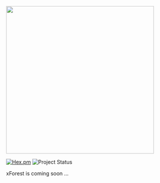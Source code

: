 <img src="https://github.com/aksnzhy/xforest/raw/master/img/xforest_logo.png" width = "400"/>

[![Hex.pm](https://img.shields.io/hexpm/l/plug.svg)](./LICENCE)
![Project Status](https://img.shields.io/badge/version-0.1.0-green.svg)

xForest is coming soon ...
